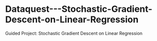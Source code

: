 # Dataquest---Stochastic-Gradient-Descent-on-Linear-Regression
Guided Project: Stochastic Gradient Descent on Linear Regression
